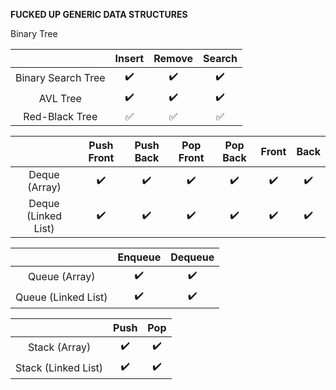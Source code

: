 **FUCKED UP GENERIC DATA STRUCTURES**

Binary Tree

|                    | Insert             | Remove             | Search             |
| :----------------: | :----------------: | :----------------: | :----------------: |
| Binary Search Tree | :heavy_check_mark: | :heavy_check_mark: | :heavy_check_mark: |
| AVL Tree           | :heavy_check_mark: | :heavy_check_mark: | :heavy_check_mark: |
| Red-Black Tree     | :white_check_mark: | :white_check_mark: | :white_check_mark: |



|                     | Push Front         | Push Back          | Pop Front          | Pop Back           | Front              | Back               |
| :-----------------: | :----------------: | :----------------: | :----------------: | :----------------: | :----------------: | :----------------: |
| Deque (Array)       | :heavy_check_mark: | :heavy_check_mark: | :heavy_check_mark: | :heavy_check_mark: | :heavy_check_mark: | :heavy_check_mark: |
| Deque (Linked List) | :heavy_check_mark: | :heavy_check_mark: | :heavy_check_mark: | :heavy_check_mark: | :heavy_check_mark: | :heavy_check_mark: |



|                     | Enqueue            | Dequeue            |
| :-----------------: | :----------------: | :----------------: |
| Queue (Array)       | :heavy_check_mark: | :heavy_check_mark: |
| Queue (Linked List) | :heavy_check_mark: | :heavy_check_mark: |



|                     | Push               | Pop                |
| :-----------------: | :----------------: | :----------------: |
| Stack (Array)       | :heavy_check_mark: | :heavy_check_mark: |
| Stack (Linked List) | :heavy_check_mark: | :heavy_check_mark: |
